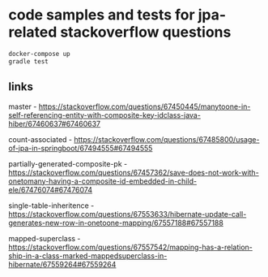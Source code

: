 # code samples and tests for jpa-related stackoverflow questions

```sh
docker-compose up
gradle test
```

## links

master - <https://stackoverflow.com/questions/67450445/manytoone-in-self-referencing-entity-with-composite-key-idclass-java-hiber/67460637#67460637>

count-associated - <https://stackoverflow.com/questions/67485800/usage-of-jpa-in-springboot/67494555#67494555>

partially-generated-composite-pk - <https://stackoverflow.com/questions/67457362/save-does-not-work-with-onetomany-having-a-composite-id-embedded-in-child-ele/67476074#67476074>

single-table-inheritence - <https://stackoverflow.com/questions/67553633/hibernate-update-call-generates-new-row-in-onetoone-mapping/67557188#67557188>

mapped-superclass - <https://stackoverflow.com/questions/67557542/mapping-has-a-relation-ship-in-a-class-marked-mappedsuperclass-in-hibernate/67559264#67559264>
